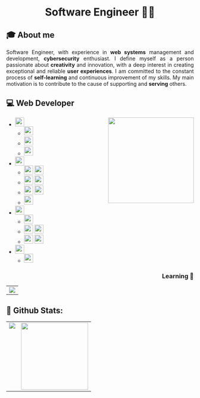 <div align="center">

# Software Engineer 👨‍🎓

</div>

<!-- <a  href="https://jfpanchi.github.io/portafolio-web-frontend/" target="_blank">
<img src='https://img.shields.io/static/v1?style=for-the-badge&message=Files&color=4285F4&logo=Files&logoColor=FFFFFF&label=Portfolio Frontend Web'>
</a> -->

## 🎓 About me

<div align="justify">
Software Engineer, with experience in <b>web systems</b> management and development, <b>cybersecurity</b> enthusiast. I define myself as a person passionate about <b>creativity</b> and innovation, with a deep interest in creating exceptional and reliable <b>user experiences</b>. I am committed to the constant process of <b>self-learning</b> and continuous improvement of my skills. My main motivation is to contribute to the cause of supporting and <b>serving</b> others.
</div>

## 💻 Web Developer

<img align='right' src="https://i.pinimg.com/originals/e4/26/70/e426702edf874b181aced1e2fa5c6cde.gif" width="230">
<div align="left">

- **<img src='https://img.shields.io/static/v1?style=for-the-badge&message=Programming %20Languages&color=4B4B4B&logo=Code&logoColor=FFFFFF&label=' height="24">**
  - <span> <img src="https://img.shields.io/badge/JavaScript-F7DF1E?style=for-the-badge&logo=javascript&logoColor=black" height="24"> </span>
  - <span> <img src="https://img.shields.io/badge/typescript-%23007ACC.svg?style=for-the-badge&logo=typescript&logoColor=white" height="24"></span>
  - <span> <img src="https://img.shields.io/badge/PHP-777BB4?style=for-the-badge&logo=php&logoColor=white" height="24"> </span>
- **<img src='https://img.shields.io/static/v1?style=for-the-badge&message=Frontend %20Development&color=4B4B4B&logo=Code&logoColor=FFFFFF&label=' height="24">**
  - <span> <img src="https://img.shields.io/badge/HTML5-E34F26?style=for-the-badge&logo=html5&logoColor=white" height="24">
    <img src="https://img.shields.io/badge/CSS3-1572B6?style=for-the-badge&logo=css3&logoColor=white" height="24"> </span>
  - <span> <img src="https://img.shields.io/badge/Bootstrap-563D7C?style=for-the-badge&logo=bootstrap&logoColor=white" height="24">
    <img src="https://img.shields.io/badge/Tailwind_CSS-38B2AC?style=for-the-badge&logo=tailwind-css&logoColor=white" height="24"> </span>
  - <span> <img src="https://img.shields.io/badge/React-20232A?style=for-the-badge&logo=react&logoColor=61DAFB"  height="24">
    <img src="https://img.shields.io/badge/Redux-593D88?style=for-the-badge&logo=redux&logoColor=white"  height="24"> </span>
  - <span> <img src="https://img.shields.io/badge/angular-%23DD0031.svg?style=for-the-badge&logo=angular&logoColor=white" height="24"> </span>
- **<img src='https://img.shields.io/static/v1?style=for-the-badge&message=Backend %20Development&color=4B4B4B&logo=Code&logoColor=FFFFFF&label=' height="24">**
  - <span> <img src="https://img.shields.io/badge/Node.js-43853D?style=for-the-badge&logo=node.js&logoColor=white" height="24"> </span >
  - <span> <img src="https://img.shields.io/badge/Laravel-FF2D20?style=for-the-badge&logo=laravel&logoColor=white" height="24">
    <img src="https://img.shields.io/badge/Express%20js-000000?style=for-the-badge&logo=express&logoColor=white" height="24"> </span>
  - <span> <img src="https://img.shields.io/badge/MySQL-00000F?style=for-the-badge&logo=mysql&logoColor=white" height="24">
    <img src="https://img.shields.io/badge/MongoDB-4EA94B?style=for-the-badge&logo=mongodb&logoColor=white" height="24"> </span>
- **<img src='https://img.shields.io/static/v1?style=for-the-badge&message=CMS&color=4B4B4B&logo=Code&logoColor=FFFFFF&label=' height="24">**
  - <span> <img src="https://img.shields.io/badge/Wordpress-21759B?style=for-the-badge&logo=wordpress&logoColor=white"  height="24"> </span>

</div>

<div align="right">
  
###  Learning 🌱


|  |
|--|
| <img src="https://img.shields.io/badge/next%20js-000000?style=for-the-badge&logo=nextdotjs&logoColor=white"> |

</div>

## 🏁 Github Stats:

<table>
  <tr>
    <td valign="top"><img src="https://github-readme-stats.vercel.app/api/top-langs/?username=veroMoreno&theme=radical&card_width=450em)](https://github.com/jfpanchi/jfpanchi/github-readme-stats"/></td>
    <td valign="top"><img height="180em" src="https://github-readme-stats.vercel.app/api?username=jfpanchi&show_icons=true&hide_border=true&&count_private=true&include_all_commits=true&theme=radical&hide_stars=false" /></td>
  </tr>
</table>
